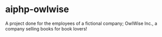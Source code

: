 # aiphp-owlwise
A project done for the employees of a fictional company; OwlWise Inc., a company selling books for book lovers!
